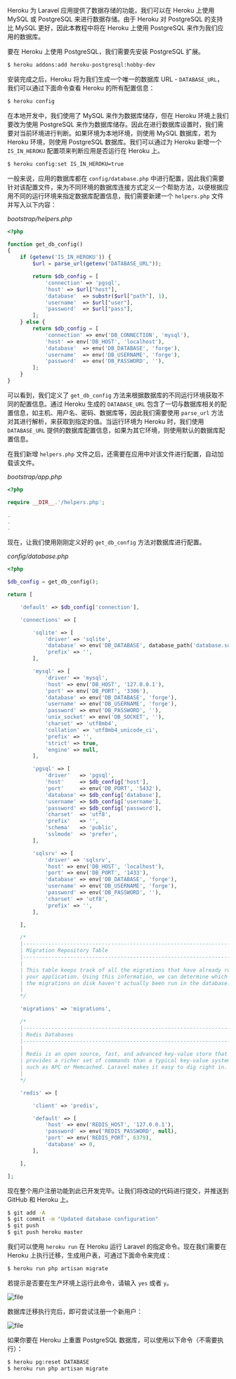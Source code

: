 Heroku 为 Laravel 应用提供了数据存储的功能，我们可以在 Heroku 上使用 MySQL 或 PostgreSQL 来进行数据存储。由于 Heroku 对 PostgreSQL 的支持比 MySQL 更好，因此本教程中将在 Heroku 上使用 PostgreSQL 来作为我们应用的数据库。

要在 Heroku 上使用 PostgreSQL，我们需要先安装 PostgreSQL 扩展。

```bash
$ heroku addons:add heroku-postgresql:hobby-dev
```

安装完成之后，Heroku 将为我们生成一个唯一的数据库 URL - `DATABASE_URL`，我们可以通过下面命令查看 Heroku 的所有配置信息：

```bash
$ heroku config
```

在本地开发中，我们使用了 MySQL 来作为数据库储存，但在 Heroku 环境上我们要改为使用 PostgreSQL 来作为数据库储存。因此在进行数据库设置时，我们需要对当前环境进行判断。如果环境为本地环境，则使用 MySQL 数据库，若为 Heroku 环境，则使用 PostgreSQL 数据库。我们可以通过为 Heroku 新增一个 `IS_IN_HEROKU` 配置项来判断应用是否运行在 Heroku 上。

```bash
$ heroku config:set IS_IN_HEROKU=true
```

一般来说，应用的数据库都在 `config/database.php` 中进行配置，因此我们需要针对该配置文件，来为不同环境的数据库连接方式定义一个帮助方法，以便根据应用不同的运行环境来指定数据库配置信息，我们需要新建一个 `helpers.php` 文件并写入以下内容：

*bootstrap/helpers.php*

```php
<?php

function get_db_config()
{
	if (getenv('IS_IN_HEROKU')) {
		$url = parse_url(getenv("DATABASE_URL"));

		return $db_config = [
			'connection' => 'pgsql',
			'host' => $url["host"],
			'database'  => substr($url["path"], 1),
			'username'  => $url["user"],
			'password'  => $url["pass"],
		];
	} else {
		return $db_config = [
			'connection' => env('DB_CONNECTION', 'mysql'),
			'host' => env('DB_HOST', 'localhost'),
			'database'  => env('DB_DATABASE', 'forge'),
			'username'  => env('DB_USERNAME', 'forge'),
			'password'  => env('DB_PASSWORD', ''),
		];
	}
}
```

可以看到，我们定义了 `get_db_config` 方法来根据数据库的不同运行环境获取不同的配置信息。通过 Heroku 生成的 `DATABASE_URL` 包含了一切与数据库相关的配置信息，如主机、用户名、密码、数据库等，因此我们需要使用 `parse_url` 方法对其进行解析，来获取到指定的值。当运行环境为 Heroku 时，我们使用 `DATABASE_URL` 提供的数据库配置信息，如果为其它环境，则使用默认的数据库配置信息。

在我们新增 `helpers.php` 文件之后，还需要在应用中对该文件进行配置，自动加载该文件。

*bootstrap/app.php*

```php
<?php

require __DIR__.'/helpers.php';

.
.
.
```

现在，让我们使用刚刚定义好的 `get_db_config` 方法对数据库进行配置。

*config/database.php*

```php
<?php

$db_config = get_db_config();

return [

    'default' => $db_config['connection'],

    'connections' => [

        'sqlite' => [
            'driver' => 'sqlite',
            'database' => env('DB_DATABASE', database_path('database.sqlite')),
            'prefix' => '',
        ],

        'mysql' => [
            'driver' => 'mysql',
            'host' => env('DB_HOST', '127.0.0.1'),
            'port' => env('DB_PORT', '3306'),
            'database' => env('DB_DATABASE', 'forge'),
            'username' => env('DB_USERNAME', 'forge'),
            'password' => env('DB_PASSWORD', ''),
            'unix_socket' => env('DB_SOCKET', ''),
            'charset' => 'utf8mb4',
            'collation' => 'utf8mb4_unicode_ci',
            'prefix' => '',
            'strict' => true,
            'engine' => null,
        ],

        'pgsql' => [
            'driver'   => 'pgsql',
            'host'     => $db_config['host'],
            'port'     => env('DB_PORT', '5432'),
            'database' => $db_config['database'],
            'username' => $db_config['username'],
            'password' => $db_config['password'],
            'charset'  => 'utf8',
            'prefix'   => '',
            'schema'   => 'public',
            'sslmode'  => 'prefer',
        ],

        'sqlsrv' => [
            'driver' => 'sqlsrv',
            'host' => env('DB_HOST', 'localhost'),
            'port' => env('DB_PORT', '1433'),
            'database' => env('DB_DATABASE', 'forge'),
            'username' => env('DB_USERNAME', 'forge'),
            'password' => env('DB_PASSWORD', ''),
            'charset' => 'utf8',
            'prefix' => '',
        ],

    ],

    /*
    |--------------------------------------------------------------------------
    | Migration Repository Table
    |--------------------------------------------------------------------------
    |
    | This table keeps track of all the migrations that have already run for
    | your application. Using this information, we can determine which of
    | the migrations on disk haven't actually been run in the database.
    |
    */

    'migrations' => 'migrations',

    /*
    |--------------------------------------------------------------------------
    | Redis Databases
    |--------------------------------------------------------------------------
    |
    | Redis is an open source, fast, and advanced key-value store that also
    | provides a richer set of commands than a typical key-value systems
    | such as APC or Memcached. Laravel makes it easy to dig right in.
    |
    */

    'redis' => [

        'client' => 'predis',

        'default' => [
            'host' => env('REDIS_HOST', '127.0.0.1'),
            'password' => env('REDIS_PASSWORD', null),
            'port' => env('REDIS_PORT', 6379),
            'database' => 0,
        ],

    ],

];
```

现在整个用户注册功能到此已开发完毕。让我们将改动的代码进行提交，并推送到 GitHub 和 Heroku 上。

```bash
$ git add -A
$ git commit -m "Updated database configuration"
$ git push
$ git push heroku master
```

我们可以使用 `heroku run` 在 Heroku 运行 Laravel 的指定命令。现在我们需要在 Heroku 上执行迁移，生成用户表，可通过下面命令来完成：

```bash
$ heroku run php artisan migrate
```

若提示是否要在生产环境上运行此命令，请输入 `yes` 或者 `y`。

![file](https://fsdhubcdn.phphub.org/uploads/images/201708/02/1/bUxSkR7xCC.png)

数据库迁移执行完后，即可尝试注册一个新用户：

![file](https://fsdhubcdn.phphub.org/uploads/images/201708/02/1/8m9SecbRDs.png)

如果你要在 Heroku 上重置 PostgreSQL 数据库，可以使用以下命令（不需要执行）：

```bash
$ heroku pg:reset DATABASE
$ heroku run php artisan migrate
```

